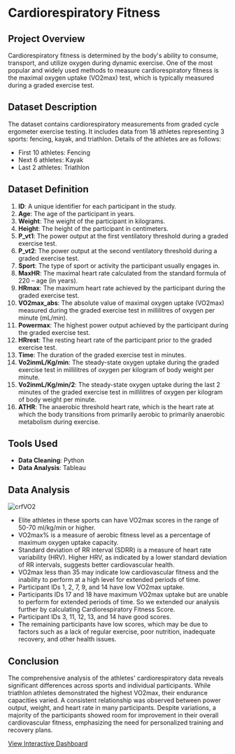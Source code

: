 # Cardiorespiratory Fitness

## Project Overview
Cardiorespiratory fitness is determined by the body's ability to consume, transport, and utilize oxygen during dynamic exercise. One of the most popular and widely used methods to measure cardiorespiratory fitness is the maximal oxygen uptake (VO2max) test, which is typically measured during a graded exercise test.

## Dataset Description
The dataset contains cardiorespiratory measurements from graded cycle ergometer exercise testing. It includes data from 18 athletes representing 3 sports: fencing, kayak, and triathlon. Details of the athletes are as follows:
- First 10 athletes: Fencing
- Next 6 athletes: Kayak
- Last 2 athletes: Triathlon

## Dataset Definition
1. **ID**: A unique identifier for each participant in the study.
2. **Age**: The age of the participant in years.
3. **Weight**: The weight of the participant in kilograms.
4. **Height**: The height of the participant in centimeters.
5. **P_vt1**: The power output at the first ventilatory threshold during a graded exercise test.
6. **P_vt2**: The power output at the second ventilatory threshold during a graded exercise test.
7. **Sport**: The type of sport or activity the participant usually engages in.
8. **MaxHR**: The maximal heart rate calculated from the standard formula of 220 – age (in years).
9. **HRmax**: The maximum heart rate achieved by the participant during the graded exercise test.
10. **VO2max_abs**: The absolute value of maximal oxygen uptake (VO2max) measured during the graded exercise test in millilitres of oxygen per minute (mL/min).
11. **Powermax**: The highest power output achieved by the participant during the graded exercise test.
12. **HRrest**: The resting heart rate of the participant prior to the graded exercise test.
13. **Time**: The duration of the graded exercise test in minutes.
14. **Vo2inmL/Kg/min**: The steady-state oxygen uptake during the graded exercise test in millilitres of oxygen per kilogram of body weight per minute.
15. **Vo2inmL/Kg/min/2**: The steady-state oxygen uptake during the last 2 minutes of the graded exercise test in millilitres of oxygen per kilogram of body weight per minute.
16. **ATHR**: The anaerobic threshold heart rate, which is the heart rate at which the body transitions from primarily aerobic to primarily anaerobic metabolism during exercise.

## Tools Used
- **Data Cleaning**: Python
- **Data Analysis**: Tableau

## Data Analysis

![crfVO2](https://github.com/user-attachments/assets/77658d6e-fb14-4417-adad-bbc622b3030c)

- Elite athletes in these sports can have VO2max scores in the range of 50-70 ml/kg/min or higher.
- VO2max% is a measure of aerobic fitness level as a percentage of maximum oxygen uptake capacity.
- Standard deviation of RR interval (SDRR) is a measure of heart rate variability (HRV). Higher HRV, as indicated by a lower standard deviation of RR intervals, suggests better cardiovascular health.
- VO2max less than 35 may indicate low cardiovascular fitness and the inability to perform at a high level for extended periods of time.
- Participant IDs 1, 2, 7, 9, and 14 have low VO2max uptake.
- Participants IDs 17 and 18 have maximum VO2max uptake but are unable to perform for extended periods of time. So we extended our analysis further by calculating Cardiorespiratory Fitness Score.
- Participant IDs 3, 11, 12, 13, and 14 have good scores.
- The remaining participants have low scores, which may be due to factors such as a lack of regular exercise, poor nutrition, inadequate recovery, and other health issues.

## Conclusion
The comprehensive analysis of the athletes' cardiorespiratory data reveals significant differences across sports and individual participants. While triathlon athletes demonstrated the highest VO2max, their endurance capacities varied. A consistent relationship was observed between power output, weight, and heart rate in many participants. Despite variations, a majority of the participants showed room for improvement in their overall cardiovascular fitness, emphasizing the need for personalized training and recovery plans.

[View Interactive Dashboard](URL_TO_DASHBOARD)


